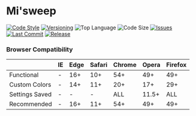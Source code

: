 # Mi'sweep

[![Code Style](https://img.shields.io/badge/code_style-standard-brightgreen.svg?style=flat)](https://standardjs.com/)
[![Versioning](https://img.shields.io/badge/versioning-semantic-brightgreen.svg?style=flat)](https://semver.org/)
![Top Language](https://img.shields.io/github/languages/top/doccodes/mi-sweep.svg?style=flat)
![Code Size](https://img.shields.io/github/languages/code-size/doccodes/mi-sweep.svg?style=flat)
[![Issues](https://img.shields.io/github/issues/doccodes/mi-sweep.svg?style=flat)](https://github.com/DocCodes/Mi-sweep/issues)
[![Last Commit](https://img.shields.io/github/last-commit/doccodes/mi-sweep.svg?style=flat)](https://github.com/DocCodes/Mi-sweep/commit/master)
[![Release](https://img.shields.io/github/release/doccodes/mi-sweep.svg)](https://github.com/DocCodes/Mi-sweep/releases/latest)


### Browser Compatibility
|              | IE | Edge | Safari | Chrome | Opera | Firefox |
|--------------|----|------|--------|--------|-------|---------|
|Functional    |-   |16+   |10+     |54+     |49+    |49+      |
|Custom Colors |-   |14+   |11+     |20+     |17+    |29+      |
|Settings Saved|-   |-     |-       |ALL     |11.5+  |ALL      |
|Recommended   |-   |16+   |11+     |54+     |49+    |49+      |
